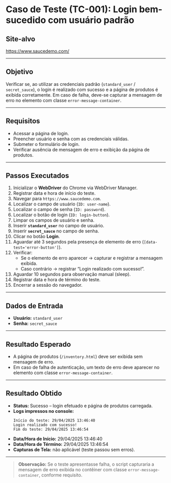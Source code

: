 # Caso de Teste (TC-001): Login bem-sucedido com usuário padrão

## Site-alvo  
https://www.saucedemo.com/

---

## Objetivo  
Verificar se, ao utilizar as credenciais padrão (`standard_user` / `secret_sauce`), o login é realizado com sucesso e a página de produtos é exibida corretamente. Em caso de falha, deve-se capturar a mensagem de erro no elemento com classe `error-message-container`.

---

## Requisitos  
- Acessar a página de login.  
- Preencher usuário e senha com as credenciais válidas.  
- Submeter o formulário de login.  
- Verificar ausência de mensagem de erro e exibição da página de produtos.

---

## Passos Executados  
1. Inicializar o **WebDriver** do Chrome via WebDriver Manager.  
2. Registrar data e hora de início do teste.  
3. Navegar para `https://www.saucedemo.com`.  
4. Localizar o campo de usuário (`ID: user-name`).  
5. Localizar o campo de senha (`ID: password`).  
6. Localizar o botão de login (`ID: login-button`).  
7. Limpar os campos de usuário e senha.  
8. Inserir **`standard_user`** no campo de usuário.  
9. Inserir **`secret_sauce`** no campo de senha.  
10. Clicar no botão **Login**.  
11. Aguardar até 3 segundos pela presença de elemento de erro (`[data-test='error-button']`).  
12. Verificar:
    - Se o elemento de erro aparecer → capturar e registrar a mensagem exibida.  
    - Caso contrário → registrar “Login realizado com sucesso!”.  
13. Aguardar 10 segundos para observação manual (sleep).  
14. Registrar data e hora de término do teste.  
15. Encerrar a sessão do navegador.

---

## Dados de Entrada  
- **Usuário:** `standard_user`  
- **Senha:** `secret_sauce`  

---

## Resultado Esperado  
- A página de produtos (`/inventory.html`) deve ser exibida sem mensagem de erro.  
- Em caso de falha de autenticação, um texto de erro deve aparecer no elemento com classe `error-message-container`.

---

## Resultado Obtido  
- **Status:** Sucesso – login efetuado e página de produtos carregada.  
- **Logs impressos no console:**  
  ```
  Início do teste: 29/04/2025 13:46:40
  Login realizado com sucesso!
  Fim do teste: 29/04/2025 13:46:54
  ```  
- **Data/Hora de Início:** 29/04/2025 13:46:40  
- **Data/Hora de Término:** 29/04/2025 13:46:54  
- **Capturas de Tela:** não aplicável (teste passou sem erros).  

---  

> **Observação:** Se o teste apresentasse falha, o script capturaria a mensagem de erro exibida no contêiner com classe `error-message-container`, conforme requisito.